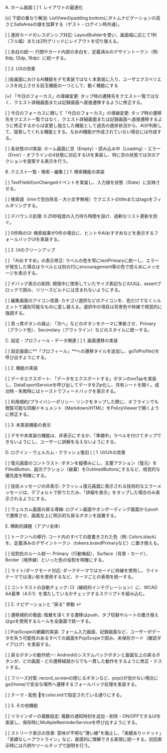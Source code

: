 A. ホーム画面
[ ] 1. レイアウトの最適化

[x] 下部の重なり解消: ListViewのpadding.bottomにボトムナビゲーションの高さとSafeAreaの値を加算する（ゲスト・ログイン時共通）。

[ ] 進捗カードのレスポンシブ対応: LayoutBuilderを使い、画面幅に応じて1列（フル幅）または2列グリッドにレイアウトを切り替える。

[ ] 余白の統一: 行間やカード内部の余白を、定義済みのデザイントークン（例: 8dp, 12dp, 16dp）に統一する。

[ ] 2. UXの改善

[ ]各画面におけるAI機能をデモ実装ではなく本実装に入り、ユーザエクスペリエンスを向上させる目玉機能の一つとして、動く機能にする

[×] 「今日のフォーカス」の導線変更: タップ時の遷移先をクエスト一覧ではなく、クエスト詳細画面または記録画面へ直接遷移するように修正する。

[ ] 今日のフォーカスに関して「今日のフォーカス」の導線変更: タップ時の遷移先をクエスト一覧ではなく、クエスト詳細画面または記録画面へ直接遷移するように修正するからは変更し独立した機能として過去の進捗状況から、AIが判断して、提案してくれる機能とする。なおAI機能が作成されていない場合には作成する。

[ ] 各状態のUI実装: ホーム画面に空（Empty）・読み込み中（Loading）・エラー（Error）・オフラインの4状態に対応するUIを実装し、特に空の状態では次のアクションを提案する表示を行う。

B. クエスト一覧・検索・編集
[ ] 1. 検索機能の実装

[ ] TextFieldのonChangedイベントを実装し、入力値を状態（State）に反映させる。

[ ] 検索語（trimで空白除去・大小文字無視）でクエストのtitleまたはtagsをフィルタリングする。

[ ] デバウンス処理: 0.25秒程度の入力待ち時間を設け、過剰なリスト更新を防ぐ。

[ ] 0件時のUI: 検索結果が0件の場合に、ヒントやAIおすすめなどを表示するフォールバックUIを実装する。

[ ] 2. UIのクリーンアップ

[ ] 「AIおすすめ」の表示修正: ラベルの色を常にtextPrimaryに統一し、エラーが発生した場合はラベルとは別の行にencouragement等の色で控えめにメッセージを表示する。

[ ] デバッグ表示の削除: 開発中に使用していたサイズ表記などのUIは、assertブロックで囲み、リリースビルドには含まれないようにする。

[ ] 編集画面のアイコン改善: カテゴリ選択などのアイコンを、色だけでなくシルエットで識別可能なものに差し替える。選択中の項目は背景色や枠線で視覚的に強調する。

[ ] 真っ黒ボタンの廃止: 「次へ」などのボタンをテーマに準拠させ、Primary（ブランド色）、Secondary（アウトライン）などのスタイルに統一する。

C. 設定・プロフィール・データ関連
[ ] 1. 画面遷移の実装

[ ] 設定画面に**「プロフィール」**への遷移タイルを追加し、goToProfile()を呼び出すようにする。

[ ] 2. 機能の実装

[ ] データエクスポート: 「データをエクスポートする」ボタンのonTapを実装し、DataExportServiceを呼び出してデータをZip化し、共有シートを開く。成功時・失敗時にはトーストでフィードバックを表示する。

[ ] 利用規約/プライバシーポリシー: リンクをタップした際に、オフラインでも閲覧可能な同梱ドキュメント（Markdown/HTML）をPolicyViewerで開くように修正する。

[ ] 3. 未実装機能の表示

[ ] デモや未実装の機能は、非表示にするか、「準備中」ラベルを付けてタップできないようにし、ユーザーに誤解を与えないようにする。

D. ログイン・ウェルカム・クラッシュ復旧
[ ] 1. UI/UXの改善

[ ] 復元画面のコントラスト: ボタンを縦積みにし、主要アクション（復元）をFilledButton、副次アクション（破棄）をOutlinedButtonにするなど、視覚的な優先度を明確にする。

[ ] 技術メッセージの非表示: クラッシュ復元画面に表示される技術的なエラーメッセージは、デフォルトで折りたたみ、「詳細を表示」をタップした場合のみ表示されるようにする。

[ ] ウェルカム画面の戻る導線: ログイン画面やオンボーディング画面からpushで遷移させ、画面左上に明示的な戻るボタンを設置する。

E. 横断的課題（アプリ全体）

[ ] トークンへの移行: コード内のすべての直書きされた色（例: Colors.black）を、定義済みのデザイントークン（tokens.brandPrimaryなど）に置き換える。

[ ] 役割色のルール統一: Primary（行動喚起）、Surface（背景・カード）、Border（境界線）といった色の役割を明確にする。

[ ] ライト/ダークモード対応: ダークテーマではカードに枠線を使用し、ライトテーマでは浅い影を使用するなど、テーマごとの表現を統一する。

[ ] コントラストの自動チェック: CI（継続的インテグレーション）に、WCAG AA基準（4.5:1）を満たしているかチェックするスクリプトを組み込む。

[ ] 2. ナビゲーションと "戻る" 挙動 ↩️

[ ] 遷移規約の徹底: 階層を深くする遷移はpush、タブ切替やルートの置き換えはgoを使用するルールを全画面で統一する。

[ ] PopScopeの網羅的実装: フォーム入力画面、記録画面など、ユーザーがデータを失う可能性のあるすべての画面をPopScopeで囲み、未保存ガード（確認ダイアログ）を実装する。

[ ] 戻るボタンの動作統一: Androidのシステムバックボタンと画面左上の戻るボタンが、どの画面・どの遷移経路からでも一貫した動作をするように修正・テストする。

[ ] フリーズ対策: record_screenの閉じるボタンなど、pop()が効かない場合にgo(Home)で安全な場所へ遷移するフォールバック処理を実装する。

[ ]  テーマ・配色 🎨をcolor.mdで指定されている通りにする。

[ ] 3. その他機能

[ ] リマインダーの複数設定: 複数の通知時刻を追加・削除・ON/OFFできるUIを実装し、保存時にMultipleReminderServiceを呼び出すようにする。

[ ] ストリーク表示の改善: 意味が不明な"薄い線"を廃止し、「実績あり＝ドット」「実績なし＝アウトライン」など、直感的に理解できる表現に統一する。初回表示時には凡例やツールチップで説明を行う。
